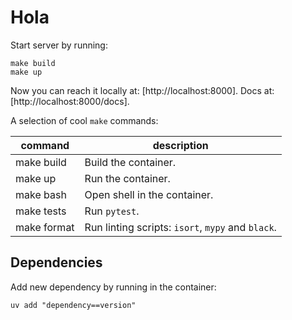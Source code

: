 # Hola

Start server by running:
```shell
make build
make up
```


Now you can reach it locally at: [http://localhost:8000].
Docs at: [http://localhost:8000/docs].


A selection of cool `make` commands:

| command     | description                                       |
|-------------|---------------------------------------------------|
| make build  | Build the container.                              |
| make up     | Run the container.                                |
| make bash   | Open shell in the container.                      |
| make tests  | Run `pytest`.                                     |
| make format | Run linting scripts: `isort`, `mypy` and `black`. |

## Dependencies

Add new dependency by running in the container:

```shell
uv add "dependency==version"
```

